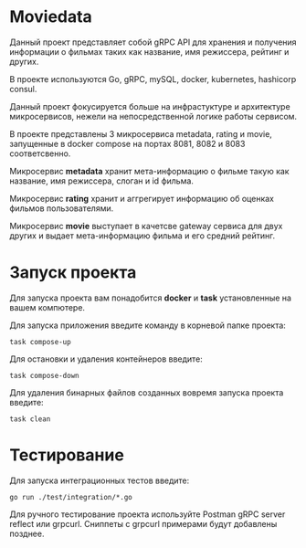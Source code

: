 # Moviedata
Данный проект представляет собой gRPC API для хранения и получения информации о фильмах таких как название, имя режиссера, рейтинг и других.

В проекте используются Go, gRPC, mySQL, docker, kubernetes, hashicorp consul. 

Данный проект фокусируется больше на инфрастуктуре и архитектуре микросервисов, нежели на непосредственной логике работы сервисом.

В проекте представлены 3 микросервиса metadata, rating и movie, запущенные в docker compose на портах 8081, 8082 и 8083 соответсвенно.

Микросервис **metadata** хранит мета-информацию о фильме такую как название, имя режиссера, слоган и id фильма.

Микросервис **rating** хранит и аггрегирует информацию об оценках фильмов пользователями.

Микросервис **movie** выступает в качетсве gateway сервиса для двух других и выдает мета-информацию фильма и его средний рейтинг.

# Запуск проекта
Для запуска проекта вам понадобится **docker** и **task** установленные на вашем компютере.

Для запуска приложения введите команду в корневой папке проекта:

`task compose-up`

Для остановки и удаления контейнеров введите:

`task compose-down`

Для удаления бинарных файлов созданных вовремя запуска проекта введите:

`task clean`

# Тестирование

Для запуска интеграционных тестов введите:

`go run ./test/integration/*.go`

Для ручного тестирование проекта используйте Postman gRPC server reflect или grpcurl. Сниппеты с grpcurl примерами будут добавлены позднее.

